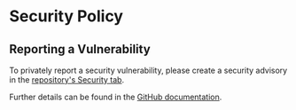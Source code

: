 # Security Policy

## Reporting a Vulnerability

To privately report a security vulnerability, please create a security advisory in the [repository's Security tab](https://github.com/skarllot/azure-keyvault-reference/security/advisories).

Further details can be found in the [GitHub documentation](https://docs.github.com/code-security/security-advisories/guidance-on-reporting-and-writing/privately-reporting-a-security-vulnerability).
